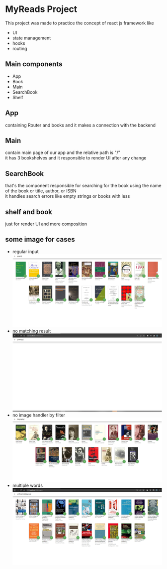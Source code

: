 # MyReads Project

This project was made to practice the concept of react js framework like
- UI
- state management
- hooks
- routing

## Main components
- App
- Book
- Main
- SearchBook
- Shelf
## App 
containing Router and books and it makes a connection with the backend
## Main
contain main page of our app and the relative path is "/" 
<br/>
it has 3 bookshelves and it responsible to render UI after any change
## SearchBook
that's the component responsible for searching for the book using the name of the book or title, author, or ISBN 
<br/>
it handles search errors like empty strings or books with less 
## shelf and book
just for render UI and more composition
## some image for cases 
- regular input
![error](/Images/Capture.PNG)
- no matching result
![error](/Images/2.PNG)
- no image handler by filter
![error](/Images/3.PNG)
- multiple words
![error](/Images/4.PNG)

